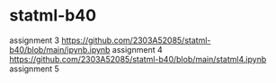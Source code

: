 # statml-b40
assignment 3
https://github.com/2303A52085/statml-b40/blob/main/ipynb.ipynb
assignment 4
https://github.com/2303A52085/statml-b40/blob/main/statml4.ipynb
assignment 5
